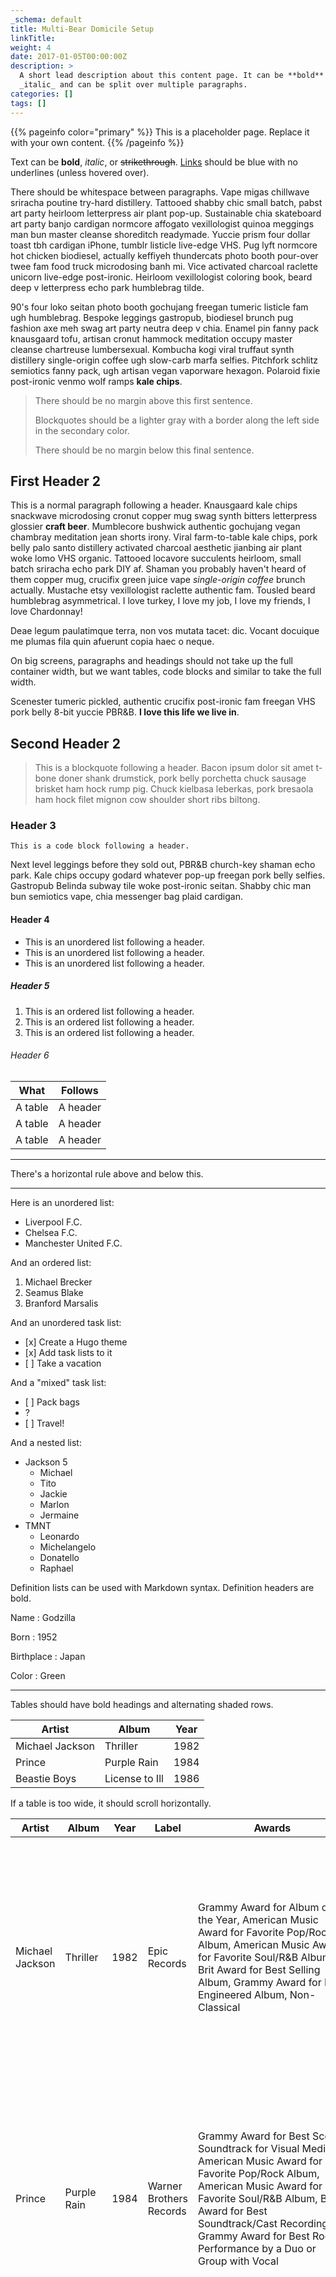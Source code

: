 ```yaml
---
_schema: default
title: Multi-Bear Domicile Setup
linkTitle:
weight: 4
date: 2017-01-05T00:00:00Z
description: >
  A short lead description about this content page. It can be **bold** or
  _italic_ and can be split over multiple paragraphs.
categories: []
tags: []
---
```

{{% pageinfo color="primary" %}}
This is a placeholder page. Replace it with your own content.
{{% /pageinfo %}}

Text can be **bold**, *italic*, or <s>strikethrough</s>. [Links](https://gohugo.io) should be blue with no underlines (unless hovered over).

There should be whitespace between paragraphs. Vape migas chillwave sriracha poutine try-hard distillery. Tattooed shabby chic small batch, pabst art party heirloom letterpress air plant pop-up. Sustainable chia skateboard art party banjo cardigan normcore affogato vexillologist quinoa meggings man bun master cleanse shoreditch readymade. Yuccie prism four dollar toast tbh cardigan iPhone, tumblr listicle live-edge VHS. Pug lyft normcore hot chicken biodiesel, actually keffiyeh thundercats photo booth pour-over twee fam food truck microdosing banh mi. Vice activated charcoal raclette unicorn live-edge post-ironic. Heirloom vexillologist coloring book, beard deep v letterpress echo park humblebrag tilde.

90's four loko seitan photo booth gochujang freegan tumeric listicle fam ugh humblebrag. Bespoke leggings gastropub, biodiesel brunch pug fashion axe meh swag art party neutra deep v chia. Enamel pin fanny pack knausgaard tofu, artisan cronut hammock meditation occupy master cleanse chartreuse lumbersexual. Kombucha kogi viral truffaut synth distillery single-origin coffee ugh slow-carb marfa selfies. Pitchfork schlitz semiotics fanny pack, ugh artisan vegan vaporware hexagon. Polaroid fixie post-ironic venmo wolf ramps **kale chips**.

> There should be no margin above this first sentence.
>
>
> Blockquotes should be a lighter gray with a border along the left side in the secondary color.
>
>
> There should be no margin below this final sentence.

## First Header 2

This is a normal paragraph following a header. Knausgaard kale chips snackwave microdosing cronut copper mug swag synth bitters letterpress glossier **craft beer**. Mumblecore bushwick authentic gochujang vegan chambray meditation jean shorts irony. Viral farm-to-table kale chips, pork belly palo santo distillery activated charcoal aesthetic jianbing air plant woke lomo VHS organic. Tattooed locavore succulents heirloom, small batch sriracha echo park DIY af. Shaman you probably haven't heard of them copper mug, crucifix green juice vape *single-origin coffee* brunch actually. Mustache etsy vexillologist raclette authentic fam. Tousled beard humblebrag asymmetrical. I love turkey, I love my job, I love my friends, I love Chardonnay!

Deae legum paulatimque terra, non vos mutata tacet: dic. Vocant docuique me plumas fila quin afuerunt copia haec o neque.

On big screens, paragraphs and headings should not take up the full container width, but we want tables, code blocks and similar to take the full width.

Scenester tumeric pickled, authentic crucifix post-ironic fam freegan VHS pork belly 8-bit yuccie PBR&B. **I love this life we live in**.

## Second Header 2

> This is a blockquote following a header. Bacon ipsum dolor sit amet t-bone doner shank drumstick, pork belly porchetta chuck sausage brisket ham hock rump pig. Chuck kielbasa leberkas, pork bresaola ham hock filet mignon cow shoulder short ribs biltong.

### Header 3

```
This is a code block following a header.
```

Next level leggings before they sold out, PBR&B church-key shaman echo park. Kale chips occupy godard whatever pop-up freegan pork belly selfies. Gastropub Belinda subway tile woke post-ironic seitan. Shabby chic man bun semiotics vape, chia messenger bag plaid cardigan.

#### Header 4

* This is an unordered list following a header.
* This is an unordered list following a header.
* This is an unordered list following a header.

##### Header 5

1. This is an ordered list following a header.
2. This is an ordered list following a header.
3. This is an ordered list following a header.

###### Header 6

<table>
<thead>
<tr>
<th>What</th>
<th>Follows</th>
</tr>
</thead>
<tbody>
<tr>
<td>A table</td>
<td>A header</td>
</tr>
<tr>
<td>A table</td>
<td>A header</td>
</tr>
<tr>
<td>A table</td>
<td>A header</td>
</tr>
</tbody>
</table>

---

There's a horizontal rule above and below this.

---

Here is an unordered list:

* Liverpool F.C.
* Chelsea F.C.
* Manchester United F.C.

And an ordered list:

1. Michael Brecker
2. Seamus Blake
3. Branford Marsalis

And an unordered task list:

* \[x\] Create a Hugo theme
* \[x\] Add task lists to it
* \[ \] Take a vacation

And a "mixed" task list:

* \[ \] Pack bags
* ?
* \[ \] Travel!

And a nested list:

* Jackson 5
  * Michael
  * Tito
  * Jackie
  * Marlon
  * Jermaine
* TMNT
  * Leonardo
  * Michelangelo
  * Donatello
  * Raphael

Definition lists can be used with Markdown syntax. Definition headers are bold.

Name : Godzilla

Born : 1952

Birthplace : Japan

Color : Green

---

Tables should have bold headings and alternating shaded rows.

<table>
<thead>
<tr>
<th>Artist</th>
<th>Album</th>
<th>Year</th>
</tr>
</thead>
<tbody>
<tr>
<td>Michael Jackson</td>
<td>Thriller</td>
<td>1982</td>
</tr>
<tr>
<td>Prince</td>
<td>Purple Rain</td>
<td>1984</td>
</tr>
<tr>
<td>Beastie Boys</td>
<td>License to Ill</td>
<td>1986</td>
</tr>
</tbody>
</table>

If a table is too wide, it should scroll horizontally.

<table>
<thead>
<tr>
<th>Artist</th>
<th>Album</th>
<th>Year</th>
<th>Label</th>
<th>Awards</th>
<th>Songs</th>
</tr>
</thead>
<tbody>
<tr>
<td>Michael Jackson</td>
<td>Thriller</td>
<td>1982</td>
<td>Epic Records</td>
<td>Grammy Award for Album of the Year, American Music Award for Favorite Pop/Rock Album, American Music Award for Favorite Soul/R&amp;B Album, Brit Award for Best Selling Album, Grammy Award for Best Engineered Album, Non-Classical</td>
<td>Wanna Be Startin' Somethin', Baby Be Mine, The Girl Is Mine, Thriller, Beat It, Billie Jean, Human Nature, P.Y.T. (Pretty Young Thing), The Lady in My Life</td>
</tr>
<tr>
<td>Prince</td>
<td>Purple Rain</td>
<td>1984</td>
<td>Warner Brothers Records</td>
<td>Grammy Award for Best Score Soundtrack for Visual Media, American Music Award for Favorite Pop/Rock Album, American Music Award for Favorite Soul/R&amp;B Album, Brit Award for Best Soundtrack/Cast Recording, Grammy Award for Best Rock Performance by a Duo or Group with Vocal</td>
<td>Let's Go Crazy, Take Me With U, The Beautiful Ones, Computer Blue, Darling Nikki, When Doves Cry, I Would Die 4 U, Baby I'm a Star, Purple Rain</td>
</tr>
<tr>
<td>Beastie Boys</td>
<td>License to Ill</td>
<td>1986</td>
<td>Mercury Records</td>
<td>noawardsbutthistablecelliswide</td>
<td>Rhymin &amp; Stealin, The New Style, She's Crafty, Posse in Effect, Slow Ride, Girls, (You Gotta) Fight for Your Right, No Sleep Till Brooklyn, Paul Revere, Hold It Now, Hit It, Brass Monkey, Slow and Low, Time to Get Ill</td>
</tr>
</tbody>
</table>

---

Code snippets like `var foo = "bar";` can be shown inline.

Also, `this should vertically align` <s><code>with this</code></s> <s>and this</s>.

Code can also be shown in a block element.

```
foo := "bar";
bar := "foo";
```

Code can also use syntax highlighting.

```go
func main() {
  input := `var foo = "bar";`

  lexer := lexers.Get("javascript")
  iterator, _ := lexer.Tokenise(nil, input)
  style := styles.Get("github")
  formatter := html.New(html.WithLineNumbers())

  var buff bytes.Buffer
  formatter.Format(&buff, style, iterator)

  fmt.Println(buff.String())
}
```

```
Long, single-line code blocks should not wrap. They should horizontally scroll if they are too long. This line should be long enough to demonstrate this.
```

Inline code inside table cells should still be distinguishable.

<table>
<thead>
<tr>
<th>Language</th>
<th>Code</th>
</tr>
</thead>
<tbody>
<tr>
<td>Javascript</td>
<td><code>var foo = &quot;bar&quot;;</code></td>
</tr>
<tr>
<td>Ruby</td>
<td><code>foo = &quot;bar&quot;{</code></td>
</tr>
</tbody>
</table>

---

Small images should be shown at their actual size.

![](https://upload.wikimedia.org/wikipedia/commons/thumb/9/9e/Picea_abies_shoot_with_buds%2C_Sogndal%2C_Norway.jpg/240px-Picea_abies_shoot_with_buds%2C_Sogndal%2C_Norway.jpg)

Large images should always scale down and fit in the content container.

![](https://upload.wikimedia.org/wikipedia/commons/thumb/9/9e/Picea_abies_shoot_with_buds%2C_Sogndal%2C_Norway.jpg/1024px-Picea_abies_shoot_with_buds%2C_Sogndal%2C_Norway.jpg)

*The photo above of the Spruce Picea abies shoot with foliage buds: Bjørn Erik Pedersen, CC-BY-SA.*

## Components

### Alerts

{{< alert color="danger" >}}This is an alert.{{< /alert >}} {{< alert color="danger" title="Note" >}}This is an alert with a title.{{< /alert >}} {{% alert title="Note" %}}This is an alert with a title and **Markdown**.{{% /alert %}} {{< alert color="success" >}}This is a successful alert.{{< /alert >}} {{< alert color="warning" >}}This is a warning.{{< /alert >}} {{< alert color="warning" title="Warning" >}}This is a warning with a title.{{< /alert >}}

## Another Heading

Add some sections here to see how the ToC looks like. Bacon ipsum dolor sit amet t-bone doner shank drumstick, pork belly porchetta chuck sausage brisket ham hock rump pig. Chuck kielbasa leberkas, pork bresaola ham hock filet mignon cow shoulder short ribs biltong.

### This Document

Inguina genus: Anaphen post: lingua violente voce suae meus aetate diversi. Orbis unam nec flammaeque status deam Silenum erat et a ferrea. Excitus rigidum ait: vestro et Herculis convicia: nitidae deseruit coniuge Proteaque adiciam *eripitur*? Sitim noceat signa *probat quidem*. Sua longis *fugatis* quidem genae.

### Pixel Count

Tilde photo booth wayfarers cliche lomo intelligentsia man braid kombucha vaporware farm-to-table mixtape portland. PBR&B pickled cornhole ugh try-hard ethical subway tile. Fixie paleo intelligentsia pabst. Ennui waistcoat vinyl gochujang. Poutine salvia authentic affogato, chambray lumbersexual shabby chic.

### Contact Info

Plaid hell of cred microdosing, succulents tilde pour-over. Offal shabby chic 3 wolf moon blue bottle raw denim normcore poutine pork belly.

### External Links

Stumptown PBR&B keytar plaid street art, forage XOXO pitchfork selvage affogato green juice listicle pickled everyday carry hashtag. Organic sustainable letterpress sartorial scenester intelligentsia swag bushwick. Put a bird on it stumptown neutra locavore. IPhone typewriter messenger bag narwhal. Ennui cold-pressed seitan flannel keytar, single-origin coffee adaptogen occupy yuccie williamsburg chillwave shoreditch forage waistcoat.

```
This is the final element on the page and there should be no margin below this.
```